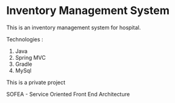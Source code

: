 Inventory Management System
===========================

This is an inventory management system for hospital. 

Technologies :

1. Java
2. Spring MVC
3. Gradle
4. MySql

This is a private project

SOFEA - Service Oriented Front End Architecture
